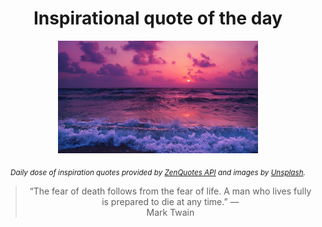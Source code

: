 
<div align="center">

# Inspirational quote of the day

<img src="./data/photo.jpeg" alt="Beautiful nature photo" width="320" height="180">

<sub><i>Daily dose of inspiration quotes provided by [ZenQuotes API](https://zenquotes.io/) and images by [Unsplash](https://unsplash.com/).</i></sub>


<blockquote>&ldquo;The fear of death follows from the fear of life. A man who lives fully is prepared to die at any time.&rdquo; &mdash; <footer>Mark Twain</footer></blockquote>

</div>
